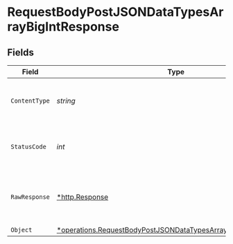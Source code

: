 # RequestBodyPostJSONDataTypesArrayBigIntResponse


## Fields

| Field                                                                                                                                             | Type                                                                                                                                              | Required                                                                                                                                          | Description                                                                                                                                       |
| ------------------------------------------------------------------------------------------------------------------------------------------------- | ------------------------------------------------------------------------------------------------------------------------------------------------- | ------------------------------------------------------------------------------------------------------------------------------------------------- | ------------------------------------------------------------------------------------------------------------------------------------------------- |
| `ContentType`                                                                                                                                     | *string*                                                                                                                                          | :heavy_check_mark:                                                                                                                                | HTTP response content type for this operation                                                                                                     |
| `StatusCode`                                                                                                                                      | *int*                                                                                                                                             | :heavy_check_mark:                                                                                                                                | HTTP response status code for this operation                                                                                                      |
| `RawResponse`                                                                                                                                     | [*http.Response](https://pkg.go.dev/net/http#Response)                                                                                            | :heavy_minus_sign:                                                                                                                                | Raw HTTP response; suitable for custom response parsing                                                                                           |
| `Object`                                                                                                                                          | [*operations.RequestBodyPostJSONDataTypesArrayBigIntResponseBody](../../models/operations/requestbodypostjsondatatypesarraybigintresponsebody.md) | :heavy_minus_sign:                                                                                                                                | OK                                                                                                                                                |